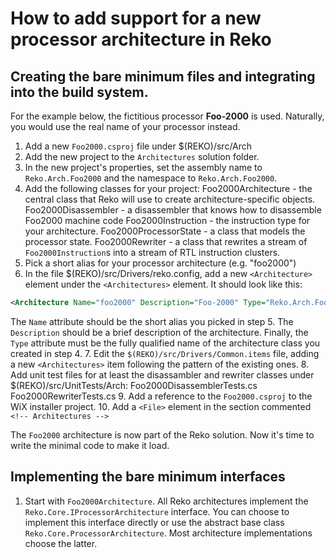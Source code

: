 # How to add support for a new processor architecture in Reko

##  Creating the bare minimum files and integrating into the build system.

For the example below, the fictitious processor **Foo-2000** is used. Naturally, you would use the real name of your processor instead.

1. Add a new `Foo2000.csproj` file under $(REKO)/src/Arch
2. Add the new project to the `Architectures` solution folder.
3. In the new project's properties, set the assembly name to `Reko.Arch.Foo2000` and the namespace to `Reko.Arch.Foo2000`.
4. Add the following classes for your project:
  Foo2000Architecture - the central class that Reko will use to create architecture-specific objects.
  Foo2000Disassembler - a disassembler that knows how to disassemble Foo2000 machine code
  Foo2000Instruction - the instruction type for your architecture.
  Foo2000ProcessorState - a class that models the processor state.
  Foo2000Rewriter - a class that rewrites a stream of `Foo2000Instruction`s into a stream of RTL instruction clusters.
5. Pick a short alias for your processor architecture (e.g. "foo2000")
6. In the file $(REKO)/src/Drivers/reko.config, add a new `<Architecture>` element under the `<Architectures>` element. It should look like this:
```xml
<Architecture Name="foo2000" Description="Foo-2000" Type="Reko.Arch.Foo2000.Foo2000Architecture,Reko.Arch.Foo2000" />
```
The `Name` attribute should be the short alias you picked in step 5. The `Description` should be a brief description of the architecture. Finally,
the `Type` attribute must be the fully qualified name of the architecture class you created in step 4.
7. Edit the `$(REKO)/src/Drivers/Common.items` file, adding a new `<Architectures>` item following the pattern of the existing ones.
8. Add unit test files for at least the disassambler and rewriter classes under $(REKO)/src/UnitTests/Arch:
    Foo2000DisassemblerTests.cs
    Foo2000RewriterTests.cs
9. Add a reference to the `Foo2000.csproj` to the WiX installer project.
10. Add a `<File>` element in the section commented `<!-- Architectures -->`

The `Foo2000` architecture is now part of the Reko solution. Now it's time to write the minimal code to make it load.

## Implementing the bare minimum interfaces

1. Start with `Foo2000Architecture`. All Reko architectures implement the `Reko.Core.IProcessorArchitecture` interface. You can choose to implement this interface directly or use the abstract base class `Reko.Core.ProcessorArchitecture`. Most architecture implementations choose the latter.


